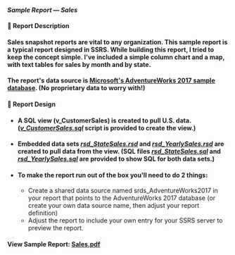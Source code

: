 #### <em>Sample Report — Sales</em>
#### 👋 Report Description

#### Sales snapshot reports are vital to any organization. This sample report is a typical report designed in SSRS. While building this report, I tried to keep the concept simple. I've included a simple column chart and a map, with text tables for sales by month and by state.

#### The report's data source is <a href="https://github.com/Microsoft/sql-server-samples/releases/tag/adventureworks">Microsoft's AdventureWorks 2017 sample database</a>. (No proprietary data to worry with!)
#### 👋 Report Design
- #### A SQL view (v_CustomerSales) is created to pull U.S. data. (<a href="/Sales/v_CustomerSales.sql"><em>v_CustomerSales.sql</em></a> script is provided to create the view.)
 - #### Embedded data sets <a href="/Sales/rsd_StateSales.rsd"><em>rsd_StateSales.rsd</em></a> and <a href="/Sales/rsd_YearlySales.rsd"><em>rsd_YearlySales.rsd</em></a> are created to pull data from the view. (SQL files <a href="rsd_StateSales.sql"><em>rsd_StateSales.sql</em></a> and <a href="rsd_YearlySales.sql"><em>rsd_YearlySales.sql</em></a> are provided to show SQL for both data sets.)
 - #### To make the report run out of the box you'll need to do 2 things: 
   -  Create a shared data source named srds_AdventureWorks2017 in your report that points to the AdventureWorks 2017 database (or create your own data source name, then adjust your report definition) 
   -  Adjust the report to include your own entry for your SSRS server to preview the report. 

#### View Sample Report: <a href="/Sales/Sales.pdf" height=750 width=550/>Sales.pdf</a>

